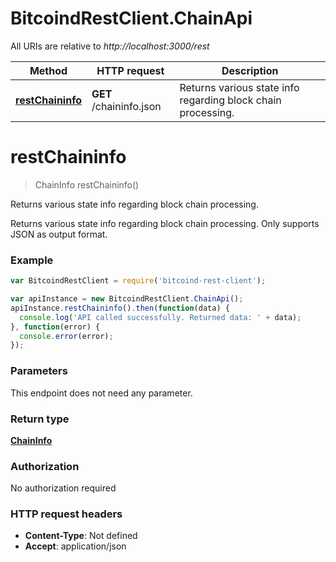 # BitcoindRestClient.ChainApi

All URIs are relative to *http://localhost:3000/rest*

Method | HTTP request | Description
------------- | ------------- | -------------
[**restChaininfo**](ChainApi.md#restChaininfo) | **GET** /chaininfo.json | Returns various state info regarding block chain processing.


<a name="restChaininfo"></a>
# **restChaininfo**
> ChainInfo restChaininfo()

Returns various state info regarding block chain processing.

Returns various state info regarding block chain processing. Only supports JSON as output format.

### Example
```javascript
var BitcoindRestClient = require('bitcoind-rest-client');

var apiInstance = new BitcoindRestClient.ChainApi();
apiInstance.restChaininfo().then(function(data) {
  console.log('API called successfully. Returned data: ' + data);
}, function(error) {
  console.error(error);
});

```

### Parameters
This endpoint does not need any parameter.

### Return type

[**ChainInfo**](ChainInfo.md)

### Authorization

No authorization required

### HTTP request headers

 - **Content-Type**: Not defined
 - **Accept**: application/json

